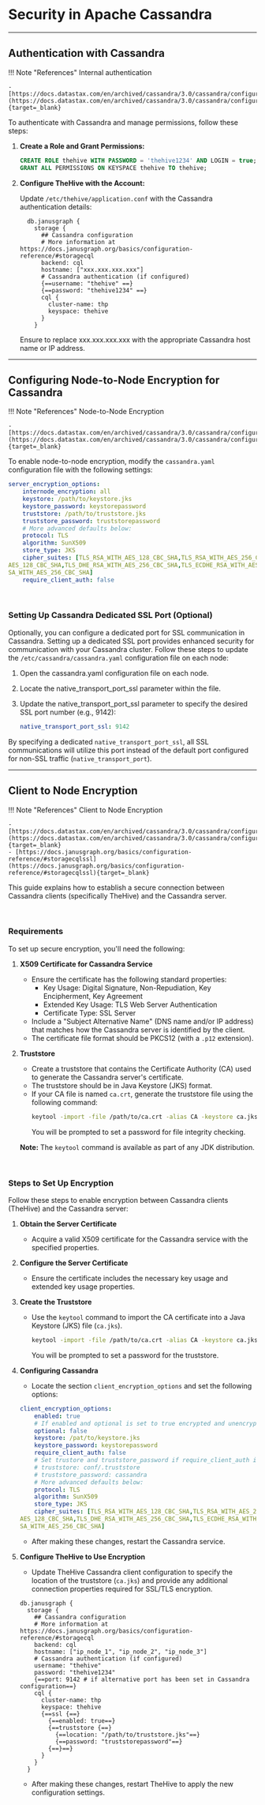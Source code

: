 # Security in Apache Cassandra

---

## Authentication with Cassandra

!!! Note "References"
    Internal authentication
      
    - [https://docs.datastax.com/en/archived/cassandra/3.0/cassandra/configuration/secureInternalAuthenticationTOC.html](https://docs.datastax.com/en/archived/cassandra/3.0/cassandra/configuration/secureInternalAuthenticationTOC.html){target=_blank}

To authenticate with Cassandra and manage permissions, follow these steps:

1. **Create a Role and Grant Permissions:**

   ```sql
   CREATE ROLE thehive WITH PASSWORD = 'thehive1234' AND LOGIN = true;
   GRANT ALL PERMISSIONS ON KEYSPACE thehive TO thehive;
   ```

1. **Configure TheHive with the Account:**
    
    Update `/etc/thehive/application.conf` with the Cassandra authentication details:

    ```
      db.janusgraph {
        storage {
          ## Cassandra configuration
          # More information at https://docs.janusgraph.org/basics/configuration-reference/#storagecql
          backend: cql
          hostname: ["xxx.xxx.xxx.xxx"]
          # Cassandra authentication (if configured)
          {==username: "thehive" ==}
          {==password: "thehive1234" ==}
          cql {
            cluster-name: thp
            keyspace: thehive
          }
        }
    ```

    Ensure to replace xxx.xxx.xxx.xxx with the appropriate Cassandra host name or IP address.

---

## Configuring Node-to-Node Encryption for Cassandra

!!! Note "References"
    Node-to-Node Encryption
      
    - [https://docs.datastax.com/en/archived/cassandra/3.0/cassandra/configuration/secureSSLNodeToNode.html](https://docs.datastax.com/en/archived/cassandra/3.0/cassandra/configuration/secureSSLNodeToNode.html){target=_blank}


To enable node-to-node encryption, modify the `cassandra.yaml` configuration file with the following settings:

```yaml
server_encryption_options:
    internode_encryption: all
    keystore: /path/to/keystore.jks
    keystore_password: keystorepassword
    truststore: /path/to/truststore.jks
    truststore_password: truststorepassword
    # More advanced defaults below:
    protocol: TLS
    algorithm: SunX509
    store_type: JKS
    cipher_suites: [TLS_RSA_WITH_AES_128_CBC_SHA,TLS_RSA_WITH_AES_256_CBC_SHA,TLS_DHE_RSA_WITH_
AES_128_CBC_SHA,TLS_DHE_RSA_WITH_AES_256_CBC_SHA,TLS_ECDHE_RSA_WITH_AES_128_CBC_SHA,TLS_ECDHE_R
SA_WITH_AES_256_CBC_SHA]
    require_client_auth: false
```

&nbsp;

### Setting Up Cassandra Dedicated SSL Port (Optional)

Optionally, you can configure a dedicated port for SSL communication in Cassandra. Setting up a dedicated SSL port provides enhanced security for communication with your Cassandra cluster. Follow these steps to update the `/etc/cassandra/cassandra.yaml` configuration file on each node:

1. Open the cassandra.yaml configuration file on each node.

2. Locate the native_transport_port_ssl parameter within the file.

3. Update the native_transport_port_ssl parameter to specify the desired SSL port number (e.g., 9142):

    ```yaml
    native_transport_port_ssl: 9142
    ```

By specifying a dedicated `native_transport_port_ssl`, all SSL communications will utilize this port instead of the default port configured for non-SSL traffic (`native_transport_port`). 

---

## Client to Node Encryption

!!! Note "References"
    Client to Node Encryption
    
    - [https://docs.datastax.com/en/archived/cassandra/3.0/cassandra/configuration/secureSSLClientToNode.html](https://docs.datastax.com/en/archived/cassandra/3.0/cassandra/configuration/secureSSLClientToNode.html){target=_blank}
    - [https://docs.janusgraph.org/basics/configuration-reference/#storagecqlssl](https://docs.janusgraph.org/basics/configuration-reference/#storagecqlssl){target=_blank}

This guide explains how to establish a secure connection between Cassandra clients (specifically TheHive) and the Cassandra server.

&nbsp;

### Requirements

To set up secure encryption, you'll need the following:

1. **X509 Certificate for Cassandra Service**
   - Ensure the certificate has the following standard properties:
     - Key Usage: Digital Signature, Non-Repudiation, Key Encipherment, Key Agreement
     - Extended Key Usage: TLS Web Server Authentication
     - Certificate Type: SSL Server
   - Include a "Subject Alternative Name" (DNS name and/or IP address) that matches how the Cassandra server is identified by the client.
   - The certificate file format should be PKCS12 (with a `.p12` extension).

2. **Truststore**
   - Create a truststore that contains the Certificate Authority (CA) used to generate the Cassandra server's certificate.
   - The truststore should be in Java Keystore (JKS) format.
   - If your CA file is named `ca.crt`, generate the truststore file using the following command:
     ```bash
     keytool -import -file /path/to/ca.crt -alias CA -keystore ca.jks
     ```
     You will be prompted to set a password for file integrity checking.

   **Note:** The `keytool` command is available as part of any JDK distribution.

&nbsp;

### Steps to Set Up Encryption

Follow these steps to enable encryption between Cassandra clients (TheHive) and the Cassandra server:

1. **Obtain the Server Certificate**

    - Acquire a valid X509 certificate for the Cassandra service with the specified properties.

2. **Configure the Server Certificate**

    - Ensure the certificate includes the necessary key usage and extended key usage properties.

3. **Create the Truststore**

    - Use the `keytool` command to import the CA certificate into a Java Keystore (JKS) file (`ca.jks`).

      ```bash
      keytool -import -file /path/to/ca.crt -alias CA -keystore ca.jks
      ```

      You will be prompted to set a password for the truststore.

4. **Configuring Cassandra**

    - Locate the section `client_encryption_options` and set the following options:


    ```yaml
    client_encryption_options:
        enabled: true
        # If enabled and optional is set to true encrypted and unencrypted connections are handled.
        optional: false
        keystore: /pat/to/keystore.jks
        keystore_password: keystorepassword
        require_client_auth: false
        # Set trustore and truststore_password if require_client_auth is true
        # truststore: conf/.truststore
        # truststore_password: cassandra
        # More advanced defaults below:
        protocol: TLS
        algorithm: SunX509
        store_type: JKS
        cipher_suites: [TLS_RSA_WITH_AES_128_CBC_SHA,TLS_RSA_WITH_AES_256_CBC_SHA,TLS_DHE_RSA_WITH_
    AES_128_CBC_SHA,TLS_DHE_RSA_WITH_AES_256_CBC_SHA,TLS_ECDHE_RSA_WITH_AES_128_CBC_SHA,TLS_ECDHE_R
    SA_WITH_AES_256_CBC_SHA]
    ```

    - After making these changes, restart the Cassandra service.

5. **Configure TheHive to Use Encryption**

    - Update TheHive Cassandra client configuration to specify the location of the truststore (`ca.jks`) and provide any additional connection properties required for SSL/TLS encryption.

    ```
    db.janusgraph {
      storage {
        ## Cassandra configuration
        # More information at https://docs.janusgraph.org/basics/configuration-reference/#storagecql
        backend: cql
        hostname: ["ip_node_1", "ip_node_2", "ip_node_3"]
        # Cassandra authentication (if configured)
        username: "thehive"
        password: "thehive1234"
        {==port: 9142 # if alternative port has been set in Cassandra configuration==}
        cql {
          cluster-name: thp
          keyspace: thehive
          {==ssl {==}
            {==enabled: true==}
            {==truststore {==}
              {==location: "/path/to/truststore.jks"==}
              {==password: "truststorepassword"==}
            {==}==}
          }
        }
      }
    ```
    
    - After making these changes, restart TheHive to apply the new configuration settings.

&nbsp;